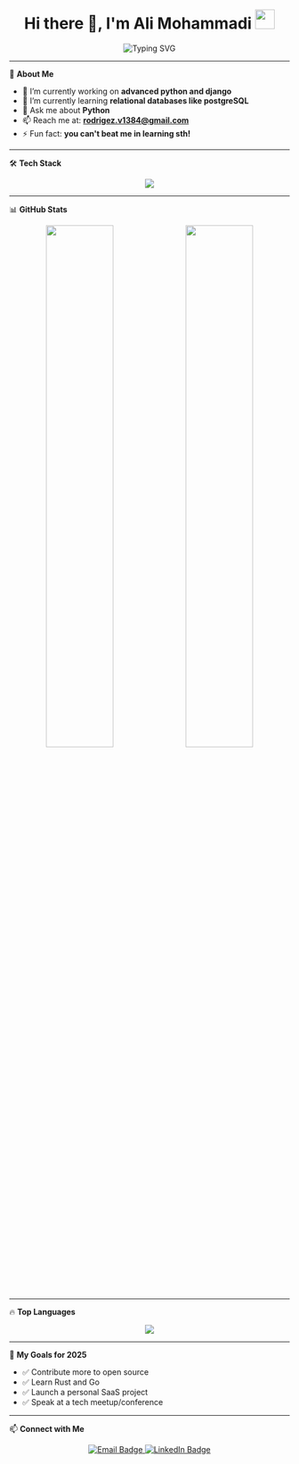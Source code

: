 <h1 align="center">
  Hi there 👋, I'm Ali Mohammadi  
  <img src="https://media.giphy.com/media/hvRJCLFzcasrR4ia7z/giphy.gif" width="35" />
</h1>

<p align="center">
  <img src="https://readme-typing-svg.demolab.com?font=Fira+Code&duration=3000&pause=1000&color=00FEEF&center=true&vCenter=true&width=435&lines=Passionate+Developer;Lifelong+Learner;Open+Source+Contributor" alt="Typing SVG" />
</p>

---

🌱 **About Me**

- 🔭 I’m currently working on **advanced python and django**
- 🌱 I’m currently learning **relational databases like postgreSQL**
- 💬 Ask me about **Python**
- 📫 Reach me at: **rodrigez.v1384@gmail.com**
- ⚡ Fun fact: **you can't beat me in learning sth!**

---

🛠️ **Tech Stack**

<p align="center">
  <img src="https://skillicons.dev/icons?i=python,html,css,docker,git,github,vscode" />
</p>

---

📊 **GitHub Stats**

<div align="center">

  <img src="https://github-readme-stats.vercel.app/api?username=ali-mohammadi05&show_icons=true&theme=tokyonight&border_radius=10" width="49%"/>
  <img src="https://github-readme-streak-stats.herokuapp.com/?user=ali-mohammadi05&theme=tokyonight&border_radius=10" width="49%"/>

</div>

---

🔥 **Top Languages**

<p align="center">
  <img src="https://github-readme-stats.vercel.app/api/top-langs/?username=ali-mohammadi05&layout=compact&theme=tokyonight&langs_count=8" />
</p>

---

🎯 **My Goals for 2025**

- ✅ Contribute more to open source
- ✅ Learn Rust and Go
- ✅ Launch a personal SaaS project
- ✅ Speak at a tech meetup/conference

---

📫 **Connect with Me**

<p align="center">
  <a href="mailto:rodrigez.v1384@gmail.com">
    <img src="https://img.shields.io/badge/email-D14836?style=for-the-badge&logo=gmail&logoColor=white" alt="Email Badge" />
  </a>
  <a href="https://linkedin.com/in/ali-mohammadi-0a1669230/">
    <img src="https://img.shields.io/badge/LinkedIn-0077B5?style=for-the-badge&logo=linkedin&logoColor=white" alt="LinkedIn Badge" />
  </a>
</p>
